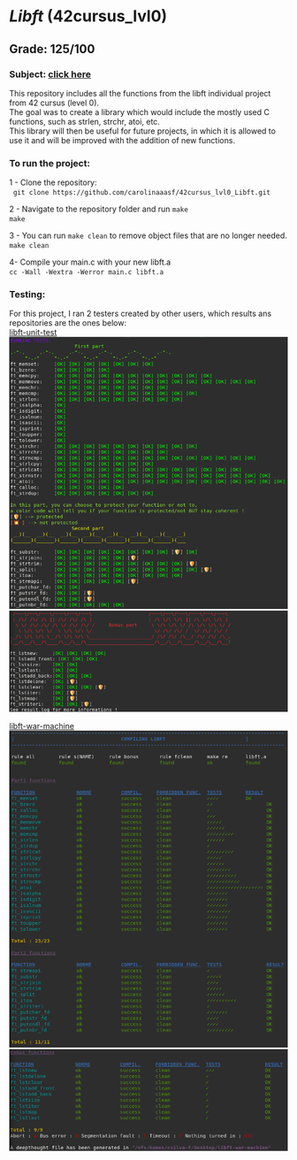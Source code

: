 # *Libft* (42cursus_lvl0)
## Grade: 125/100
### Subject: [click here](Extras/en.subject.pdf)

This repository includes all the functions from the libft individual project from 42 cursus (level 0).<br />
The goal was to create a library which would include the mostly used C functions, such as strlen, strchr, atoi, etc.<br />
This library will then be useful for future projects, in which it is allowed to use it and will be improved with the addition of new functions.<br />

### To run the project:
1 - Clone the repository:<br />
` git clone https://github.com/carolinaaasf/42cursus_lvl0_Libft.git`

2 - Navigate to the repository folder and run `make`<br />
`make`<br />

3 - You can run `make clean` to remove object files that are no longer needed.<br />
`make clean` <br />

4- Compile your main.c with your new libft.a <br />
`cc -Wall -Wextra -Werror main.c libft.a`

### Testing:
For this project, I ran 2 testers created by other users, which results ans repositories are the ones below:<br />
[libft-unit-test](https://github.com/alelievr/libft-unit-test) <br />
![Alt text](Extras/unit_test_mandatory.png "unit_test_mandatory") <br />
![Alt text](Extras/unis_test_bonus.png "unit_test_bonus") <br />

[libft-war-machine](https://github.com/0x050f/libft-war-machine) <br />
![Alt text](Extras/war_machine_mandatory.png "war_machine_mandatory") <br />
![Alt text](Extras/war_machine_bonus.png "war_machine_bonus") <br />
